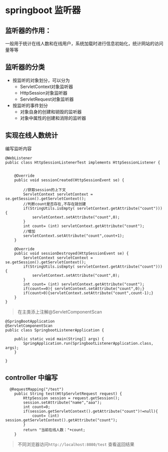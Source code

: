 # springboot 监听器
## 监听器的作用：
一般用于统计在线人数和在线用户，系统加载时进行信息初始化，统计网站的访问量等等

## 监听器的分类
- 按监听的对象划分，可以分为
  - ServletContext对象监听器
  - HttpSession对象监听器
  - ServletRequest对象监听器
- 按监听的事件划分
  - 对象自身的创建和销毁的监听器
  - 对象中属性的创建和消除的监听器

## 实现在线人数统计

编写监听内容
```
@WebListener
public class HttpSessionListenerTest implements HttpSessionListener {


    @Override
    public void sessionCreated(HttpSessionEvent se) {

        //获取session的上下文
        ServletContext servletContext = se.getSession().getServletContext();
        //判断count是否存在,不存在就创建
        if(StringUtils.isEmpty( servletContext.getAttribute("count"))){
            servletContext.setAttribute("count",0);
        }
        int count= (int) servletContext.getAttribute("count");
        //增加
        servletContext.setAttribute("count",count+1);
    }

    @Override
    public void sessionDestroyed(HttpSessionEvent se) {
        ServletContext servletContext = se.getSession().getServletContext();
        if(StringUtils.isEmpty( servletContext.getAttribute("count"))){
            servletContext.setAttribute("count",0);
        }
        int count= (int) servletContext.getAttribute("count");
        if(count==0){ servletContext.setAttribute("count",0);}
        if(count>0){servletContext.setAttribute("count",count-1);}
    }
}

```
> 在主类添上注解@ServletComponentScan
```
@SpringBootApplication
@ServletComponentScan
public class SpringbootListenerApplication {

    public static void main(String[] args) {
        SpringApplication.run(SpringbootListenerApplication.class, args);
    }

}

```

## controller 中编写
```
  @RequestMapping("/test")
    public String test(HttpServletRequest request) {
        HttpSession session = request.getSession();
        session.setAttribute("name","aaa");
        int count=0;
        if(session.getServletContext().getAttribute("count")!=null){
            count= (int) session.getServletContext().getAttribute("count");
        }
        return "当前在线人数："+count;
    }
```

> 不同浏览器访问`http://localhost:8080/test` 查看返回结果



